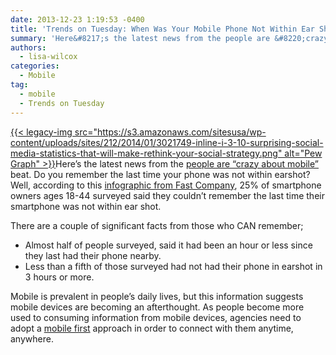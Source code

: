 ```yaml
---
date: 2013-12-23 1:19:53 -0400
title: 'Trends on Tuesday: When Was Your Mobile Phone Not Within Ear Shot?'
summary: 'Here&#8217;s the latest news from the people are &#8220;crazy about mobile&#8221; beat. Do you remember the last time your phone was not within earshot? Well, according to this infographic from Fast Company, 25% of smartphone owners ages 18-44 surveyed said they couldn&#8217;t remember the last time their smartphone was not'
authors:
  - lisa-wilcox
categories:
  - Mobile
tag:
  - mobile
  - Trends on Tuesday
---
```


[{{< legacy-img src="https://s3.amazonaws.com/sitesusa/wp-content/uploads/sites/212/2014/01/3021749-inline-i-3-10-surprising-social-media-statistics-that-will-make-rethink-your-social-strategy.png" alt="Pew Graph" >}}](https://s3.amazonaws.com/sitesusa/wp-content/uploads/sites/212/2014/01/3021749-inline-i-3-10-surprising-social-media-statistics-that-will-make-rethink-your-social-strategy.png)Here&#8217;s the latest news from the [people are &#8220;crazy about mobile&#8221;](https://howtomobile.apps.gov/2013/08/13/trends-on-tuesday-people-are-crazy-about-mobile/) beat. Do you remember the last time your phone was not within earshot? Well, according to this [infographic from Fast Company](http://www.fastcompany.com/3021749/work-smart/10-surprising-social-media-statistics-that-will-make-you-rethink-your-social-stra), 25% of smartphone owners ages 18-44 surveyed said they couldn&#8217;t remember the last time their smartphone was not within ear shot.

There are a couple of significant facts from those who CAN remember;

  * Almost half of people surveyed, said it had been an hour or less since they last had their phone nearby.
  * Less than a fifth of those surveyed had not had their phone in earshot in 3 hours or more.

Mobile is prevalent in people&#8217;s daily lives, but this information suggests mobile devices are becoming an afterthought. As people become more used to consuming information from mobile devices, agencies need to adopt a [mobile first](https://www.WHATEVER/2013/09/30/mobile-first/ "Mobile First") approach in order to connect with them anytime, anywhere.